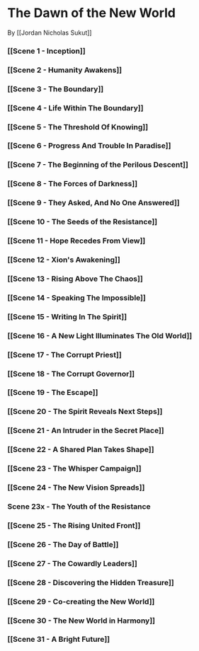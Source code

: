 # The Dawn of the New World

By [[Jordan Nicholas Sukut]]  

### [[Scene 1 - Inception]]

### [[Scene 2 - Humanity Awakens]]

### [[Scene 3 - The Boundary]]

### [[Scene 4 - Life Within The Boundary]]   

### [[Scene 5 - The Threshold Of Knowing]]

### [[Scene 6 - Progress And Trouble In Paradise]]   

### [[Scene 7 - The Beginning of the Perilous Descent]] 

### [[Scene 8 - The Forces of Darkness]] 

### [[Scene 9 - They Asked, And No One Answered]]   

### [[Scene 10 - The Seeds of the Resistance]]

### [[Scene 11 - Hope Recedes From View]] 

### [[Scene 12 - Xion's Awakening]] 
  
### [[Scene 13 - Rising Above The Chaos]] 

### [[Scene 14 - Speaking The Impossible]] 

### [[Scene 15 - Writing In The Spirit]]

### [[Scene 16 - A New Light Illuminates The Old World]] 

### [[Scene 17 - The Corrupt Priest]] 

### [[Scene 18 - The Corrupt Governor]] 

### [[Scene 19 - The Escape]] 

### [[Scene 20 - The Spirit Reveals Next Steps]]

### [[Scene 21 - An Intruder in the Secret Place]]

### [[Scene 22 - A Shared Plan Takes Shape]]

### [[Scene 23 - The Whisper Campaign]]

### [[Scene 24 - The New Vision Spreads]]

### Scene 23x - The Youth of the Resistance

### [[Scene 25 - The Rising United Front]]

### [[Scene 26 - The Day of Battle]]

### [[Scene 27 - The Cowardly Leaders]]

### [[Scene 28 - Discovering the Hidden Treasure]]

### [[Scene 29 - Co-creating the New World]]

### [[Scene 30 - The New World in Harmony]]

### [[Scene 31 - A Bright Future]]

